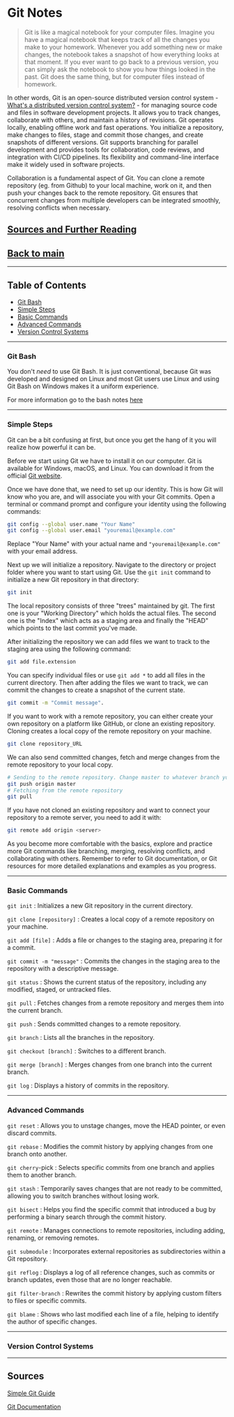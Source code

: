 # Git Notes

> Git is like a magical notebook for your computer files. Imagine you have a magical notebook that keeps track of all the changes you make to your homework. Whenever you add something new or make changes, the notebook takes a snapshot of how everything looks at that moment. If you ever want to go back to a previous version, you can simply ask the notebook to show you how things looked in the past. Git does the same thing, but for computer files instead of homework.

In other words, Git is an open-source distributed version control system - [What's a distributed version control system?](#version-control-systems) - for managing source code and files in software development projects. It allows you to track changes, collaborate with others, and maintain a history of revisions. Git operates locally, enabling offline work and fast operations. You initialize a repository, make changes to files, stage and commit those changes, and create snapshots of different versions. Git supports branching for parallel development and provides tools for collaboration, code reviews, and integration with CI/CD pipelines. Its flexibility and command-line interface make it widely used in software projects.

Collaboration is a fundamental aspect of Git. You can clone a remote repository (eg. from Github) to your local machine, work on it, and then push your changes back to the remote repository. Git ensures that concurrent changes from multiple developers can be integrated smoothly, resolving conflicts when necessary.

## [Sources and Further Reading](#sources)

## [Back to main](../main.md)

---

## Table of Contents

- [Git Bash](#git-bash)
- [Simple Steps](#simple-steps)
- [Basic Commands](#basic-commands)
- [Advanced Commands](#advanced-commands)
- [Version Control Systems](#version-control-systems)

---

### Git Bash

You don't *need* to use Git Bash. It is just conventional, because Git was developed and designed on Linux and most Git users use Linux and using Git Bash on Windows makes it a uniform experience.

For more information go to the bash notes [here](../Bash/bashmain.md)

---

### Simple Steps

Git can be a bit confusing at first, but once you get the hang of it you will realize how powerful it can be.

Before we start using Git we have to install it on our computer. Git is available for Windows, macOS, and Linux. You can download it from the official [Git website](https://git-scm.com/).

Once we have done that, we need to set up our identity. This is how Git will know who you are, and will associate you with your Git commits. Open a terminal or command prompt and configure your identity using the following commands:

```bash
git config --global user.name "Your Name"
git config --global user.email "youremail@example.com"
```

Replace "Your Name" with your actual name and `"youremail@example.com"` with your email address.

Next up we will initialize a repository. Navigate to the directory or project folder where you want to start using Git. Use the `git init` command to initialize a new Git repository in that directory:

```bash
git init
```

The local repository consists of three "trees" maintained by git. The first one is your "Working Directory" which holds the actual files. The second one is the "Index" which acts as a staging area and finally the "HEAD" which points to the last commit you've made.

After initializing the repository we can add files we want to track to the staging area using the following command:

```bash
git add file.extension
```

You can specify individual files or use `git add *` to add all files in the current directory. Then after adding the files we want to track, we can commit the changes to create a snapshot of the current state.

```bash
git commit -m "Commit message".
```

If you want to work with a remote repository, you can either create your own repository on a platform like GitHub, or clone an existing repository. Cloning creates a local copy of the remote repository on your machine.

```bash
git clone repository_URL
```

We can also send committed changes, fetch and merge changes from the remote repository to your local copy.

```bash
# Sending to the remote repository. Change master to whatever branch you want to push your changes to.
git push origin master
# Fetching from the remote repository
git pull
```

If you have not cloned an existing repository and want to connect your repository to a remote server, you need to add it with:

```bash
git remote add origin <server>
```

As you become more comfortable with the basics, explore and practice more Git commands like branching, merging, resolving conflicts, and collaborating with others. Remember to refer to Git documentation, or Git resources for more detailed explanations and examples as you progress.

---

### Basic Commands

`git init`
: Initializes a new Git repository in the current directory.

`git clone [repository]`
: Creates a local copy of a remote repository on your machine.

`git add [file]`
: Adds a file or changes to the staging area, preparing it for a commit.

`git commit -m "message"`
: Commits the changes in the staging area to the repository with a descriptive message.

`git status`
: Shows the current status of the repository, including any modified, staged, or untracked files.

`git pull`
: Fetches changes from a remote repository and merges them into the current branch.

`git push`
: Sends committed changes to a remote repository.

`git branch`
: Lists all the branches in the repository.

`git checkout [branch]`
: Switches to a different branch.

`git merge [branch]`
: Merges changes from one branch into the current branch.

`git log`
: Displays a history of commits in the repository.

---

### Advanced Commands

`git reset`
: Allows you to unstage changes, move the HEAD pointer, or even discard commits.

`git rebase`
: Modifies the commit history by applying changes from one branch onto another.

`git cherry`-pick
: Selects specific commits from one branch and applies them to another branch.

`git stash`
: Temporarily saves changes that are not ready to be committed, allowing you to switch branches without losing work.

`git bisect`
: Helps you find the specific commit that introduced a bug by performing a binary search through the commit history.

`git remote`
: Manages connections to remote repositories, including adding, renaming, or removing remotes.

`git submodule`
: Incorporates external repositories as subdirectories within a Git repository.

`git reflog`
: Displays a log of all reference changes, such as commits or branch updates, even those that are no longer
reachable.

`git filter-branch`
: Rewrites the commit history by applying custom filters to files or specific commits.

`git blame`
: Shows who last modified each line of a file, helping to identify the author of specific changes.

---

### Version Control Systems

---

## Sources

[Simple Git Guide](https://rogerdudler.github.io/git-guide/)

[Git Documentation](https://git-scm.com/)

